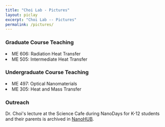 ```yaml
---
title: "Choi Lab - Pictures"
layout: piclay
excerpt: "Choi Lab -- Pictures"
permalink: /pictures/
---
```






### Graduate Course Teaching

<li>ME 606: Radiation Heat Transfer 
<li>ME 505: Intermediate Heat Transfer

### Undergraduate Course Teaching
<li>ME 497: Optical Nanomaterials
<li>ME 305: Heat and Mass Transfer

### Outreach
Dr. Choi's lecture at the Science Cafe during NanoDays for K-12 students and their parents is archived in [NanoHUB](https://nanohub.org/resources/11235).
